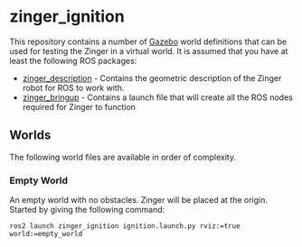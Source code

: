 # zinger_ignition

This repository contains a number of [Gazebo](http://gazebosim.org/) world definitions that can be used
for testing the Zinger in a virtual world. It is assumed
that you have at least the following ROS packages:

* [zinger_description](https://github.com/pvandervelde/zinger_description) - Contains the geometric
  description of the Zinger robot for ROS to work with.
* [zinger_bringup](https://github.com/pvandervelde/zinger_bringup) - Contains a launch file that will
  create all the ROS nodes required for Zinger to function

## Worlds

The following world files are available in order of complexity.

### Empty World

An empty world with no obstacles. Zinger will be placed at the origin. Started
by giving the following command:

    ros2 launch zinger_ignition ignition.launch.py rviz:=true world:=empty_world
